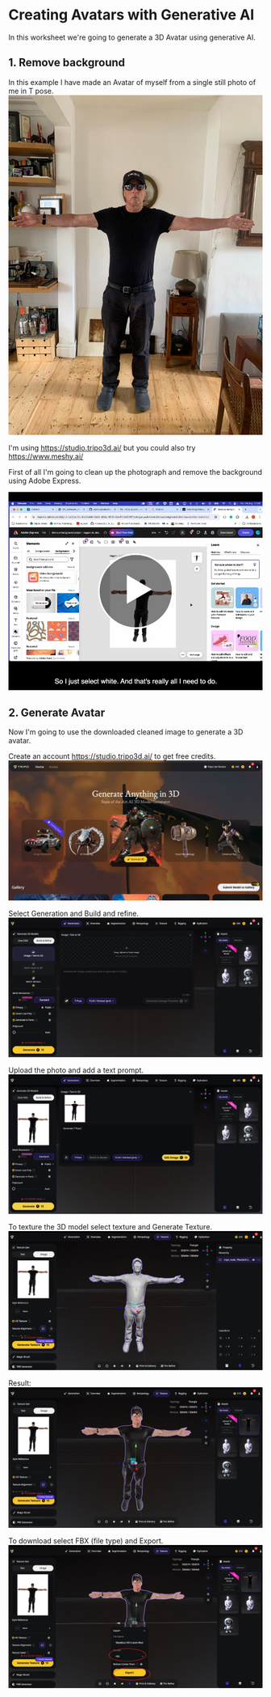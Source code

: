 # Creating Avatars with Generative AI

In this worksheet we're going to generate a 3D Avatar using generative AI.

## 1. Remove background
In this example I have made an Avatar of myself from a single still photo of me in T pose.   
![](images/rod-t-pose.jpg)

I'm using https://studio.tripo3d.ai/   but you could also try https://www.meshy.ai/    

First of all I'm going to clean up the photograph and remove the background using Adobe Express.    

[<img src="images/remove-bg-vid.jpg">](https://uwe.cloud.panopto.eu/Panopto/Pages/Viewer.aspx?id=e9fb772b-4df6-4f2e-becb-b34700b74c7a ) 

## 2. Generate Avatar
Now I'm going to use the downloaded cleaned image to generate a 3D avatar.   

Create an account https://studio.tripo3d.ai/ to get free credits.   
![](images/generate-3d-1.jpg)

Select Generation and Build and refine.   
![](images/generate-3d-2.jpg)

Upload the photo and add a text prompt.    
![](images/generate-3d-3.jpg)

To texture the 3D model select texture and Generate Texture.   
![](images/generate-3d-4.jpg)

Result:   
![](images/generate-3d-5.jpg)

To download select FBX (file type) and Export.   
![](images/generate-3d-6.jpg)
